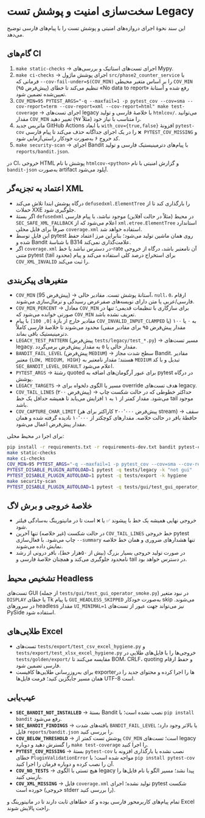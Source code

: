 # سخت‌سازی امنیت و پوشش تست Legacy

این سند نحوهٔ اجرای دروازه‌های امنیتی و پوشش تست را با پیام‌های فارسی توضیح می‌دهد.

## گام‌های CI

1. `make static-checks` → اجرای تست‌های استاتیک و بررسی‌های Mypy.
2. `make ci-checks` → اجرای پوشش ماژول `src/phase2_counter_service` با فرمانی که `--cov-fail-under=$(COV_MIN)` را بر اساس متغیر محیطی `COV_MIN` (پیش‌فرض ۹۵) تنظیم می‌کند تا خطای «No data to report» رفع شده و آستانهٔ تعیین‌شده تضمین شود.
3. `COV_MIN=95 PYTEST_ARGS="-q --maxfail=1 -p pytest_cov --cov=sma --cov-report=term --cov-report=xml --cov-report=html" make test-coverage` → اجرای تست‌های legacy با خلاصهٔ فارسی و تولید `htmlcov/`. می‌توانید مقدار `COV_MIN` را متناسب با نیاز خود (مثلاً ۹۷) تغییر دهید.
4. ماتریس جدید GitHub Actions با ابعاد `with_cov={true,false}` افزونهٔ `pytest-cov` را در یک اجرای جداگانه حذف می‌کند تا پیام فارسی `❌ PYTEST_COV_MISSING` و کد خروج ۶ به‌صورت خودکار راستی‌آزمایی شود.
5. `make security-scan` → اجرای Bandit با پیام‌های دترمینیستیک فارسی و تولید `reports/bandit.json`.

در CI، خروجی HTML پوشش با نام `htmlcov-<python>` و گزارش امنیتی با نام `bandit-json` به‌صورت artifact آپلود می‌شود.

## اعتماد به تجزیه‌گر XML

- درگاه پوشش ابتدا تلاش می‌کند `defusedxml.ElementTree` را بارگذاری کند تا از حملات XXE جلوگیری شود.
- اگر بستهٔ `defusedxml` در محیط (مثلاً در حالت آفلاین) موجود نباشد، با پیام فارسی `SEC_SAFE_XML_FALLBACK` اعلام می‌شود که از `xml.etree.ElementTree` استاندارد صرفاً برای فایل محلی `coverage.xml` استفاده خواهد شد.
- این فایل توسط pytest روی همان ماشین تولید می‌شود؛ بنابراین مرز اعتماد حفظ شده و Bandit با شناسهٔ B314 علامت‌گذاری نمی‌کند.
- اگر `coverage.xml` در دسترس نباشد یا خط-rate آن نامعتبر باشد، درگاه از خروجی متنی pytest (tail محدود) برای استخراج درصد کلی استفاده می‌کند و پیام `COV_XML_INVALID` را ثبت می‌کند.

## متغیرهای پیکربندی

- `COV_MIN` (پیش‌فرض 95) → آستانهٔ پوشش تست. مقادیر خالی، `null`، `0`، ارقام فارسی/عربی یا متن دارای نویسه‌های صفرعرض رسیدگی و نرمال‌سازی می‌شوند.
- `COV_MIN_PERCENT` → معادل `COV_MIN` برای سازگاری با تنظیمات قدیمی؛ تنها در صورتی خوانده می‌شود که `COV_MIN` تعریف نشده باشد.
- مقادیر خارج از بازهٔ `[0, 100]` با پیام `COV_INVALID_INPUT_CLAMPED` به ۰ یا ۱۰۰ (یا مقدار پیش‌فرض ۹۵ برای مقادیر منفی) محدود می‌شوند تا خلاصهٔ فارسی کاملاً دترمینیستیک باقی بماند.
- `LEGACY_TEST_PATTERN` (پیش‌فرض `tests/legacy/test_*.py`) → مسیر تست‌های legacy. مقدار خالی یا `0` به مقدار پیش‌فرض برمی‌گردد.
- `BANDIT_FAIL_LEVEL` (پیش‌فرض `MEDIUM`) → سطح شدت مجاز Bandit. مقادیر معتبر `{LOW, MEDIUM, HIGH}` هستند؛ مقدار نامعتبر به `MEDIUM` تبدیل و با کد `SEC_BANDIT_LEVEL_DEFAULT` اعلام می‌شود.
- `PYTEST_ARGS` → رشتهٔ quoted برای عبور آرگومان‌های اضافه به pytest در درگاه پوشش.
- `LEGACY_TARGETS` → مسیر یا الگوی دلخواه برای override هدف تست‌های legacy.
- `COV_TAIL_LINES` (پیش‌فرض ۲۰۰) → حداکثر خطوطی که در حالت شکست چاپ می‌شود. مقدار کمتر از ۱ به ۱ افزایش می‌یابد تا همیشه حداقل یک خط tail موجود باشد.
- `COV_CAPTURE_CHAR_LIMIT` (پیش‌فرض ۲۰۰٬۰۰۰ کاراکتر برای هر stream) → سقف حافظهٔ بافر در حالت خلاصه. مقدارهای کوچکتر از ۱۰٬۰۰۰ نادیده گرفته شده و همان مقدار پیش‌فرض اعمال می‌شود.

برای اجرا در محیط محلی:

```bash
pip install -r requirements.txt -r requirements-dev.txt bandit pytest-cov
make static-checks
make ci-checks
COV_MIN=95 PYTEST_ARGS="-q --maxfail=1 -p pytest_cov --cov=sma --cov-report=term --cov-report=xml --cov-report=html" make test-coverage
PYTEST_DISABLE_PLUGIN_AUTOLOAD=1 pytest -q tests/legacy -k "not gui"
PYTEST_DISABLE_PLUGIN_AUTOLOAD=1 pytest -q tests/export -k hygiene
make security-scan
PYTEST_DISABLE_PLUGIN_AUTOLOAD=1 pytest -q tests/gui/test_gui_operator_smoke.py || true
```

## خلاصهٔ خروجی و برش لاگ

- خروجی نهایی همیشه یک خط با پیشوند `✅` یا `❌` است تا در مانیتورینگ به‌سادگی فیلتر شود.
- در حالت شکست (غیر خلاصه) تنها آخرین `COV_TAIL_LINES` خط خروجی pytest چاپ می‌شود. با فعال‌سازی `--summary` تنها هشدارهای ضروری و همان خط خلاصه نمایش داده می‌شوند.
- در صورت تولید خروجی بسیار بزرگ (بیش از ۵۰هزار خط)، بافر درونی از رشد نامحدود جلوگیری می‌کند و همچنان خلاصهٔ فارسی و tail در دسترس خواهد بود.

## تشخیص محیط Headless

تست‌های GUI (از جمله `tests/gui/test_gui_operator_smoke.py`) در نبود متغیر `DISPLAY` یا خطای Tk با پیام `GUI_HEADLESS_SKIPPED` به‌صورت خودکار skip می‌شوند. در سرورهای headless مقدار `UI_MINIMAL=1` نیز می‌تواند جهت عبور از تست‌های PySide استفاده شود.

## طلایی‌های Excel

- تست‌های `tests/export/test_csv_excel_hygiene.py` و `tests/export/test_xlsx_excel_hygiene.py` خروجی‌ها را با فایل‌های طلایی در `tests/golden/export/` مقایسه می‌کنند تا BOM، CRLF، quoting و حفظ ارقام فارسی تضمین شود.
- برای به‌روزرسانی طلایی‌ها کافیست exporterها را اجرا کرده و محتوای جدید را در همان مسیر جایگزین کنید؛ فرمت فایل‌ها UTF-8 است.

## عیب‌یابی

- **`SEC_BANDIT_NOT_INSTALLED`** → بستهٔ Bandit نصب نشده است؛ با `pip install bandit` رفع می‌شود.
- **`SEC_BANDIT_FINDINGS`** → یافته‌های شدت `BANDIT_FAIL_LEVEL` یا بالاتر وجود دارد؛ فایل `reports/bandit.json` را بررسی کنید.
- **`COV_BELOW_THRESHOLD`** → پوشش تست کمتر از `COV_MIN` است؛ تست‌های legacy را گسترش دهید و دوباره `make test-coverage` را اجرا کنید.
- **`PYTEST_COV_MISSING`** → بستهٔ `pytest-cov` نصب نشده یا بارگذاری افزونه با خطای `PluginValidationError` مواجه شده است؛ با `pip install pytest-cov` آن را نصب کرده و دوباره فرمان را اجرا کنید.
- **`COV_NO_TESTS`** → هیچ تستی با الگوی legacy پیدا نشد؛ مسیر الگو یا نام فایل‌ها را بازبینی کنید.
- **`COV_XML_MISSING`** → فایل `coverage.xml` تولید نشده؛ اجرای pytest شکست خورده است (خروجی stderr را بررسی کنید).

تمام پیام‌های کاربرمحور فارسی بوده و کد خطاهای ثابت دارند تا در مانیتورینگ و Excel راحت پالایش شوند.

